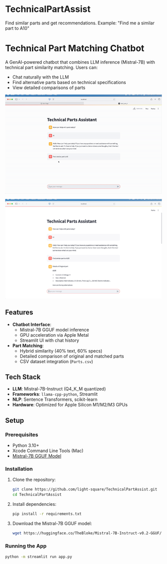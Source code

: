 # TechnicalPartAssist
Find similar parts and get recommendations. Example: "Find me a similar part to A10"
# Technical Part Matching Chatbot

A GenAI-powered chatbot that combines LLM inference (Mistral-7B) with technical part similarity matching. Users can:
- Chat naturally with the LLM
- Find alternative parts based on technical specifications
- View detailed comparisons of parts

[![Demo GIF](demo.gif)](https://drive.google.com/file/d/128LQeDj_GK95Oig3s2ou1MINGYuJLwi9/view?usp=share_link)

![Screenshot](/Technical%20Parts%20Assitant.png)

## Features
- **Chatbot Interface**:
  - Mistral-7B GGUF model inference
  - GPU acceleration via Apple Metal
  - Streamlit UI with chat history
- **Part Matching**:
  - Hybrid similarity (40% text, 60% specs)
  - Detailed comparison of original and matched parts
  - CSV dataset integration (`Parts.csv`)

## Tech Stack
- **LLM**: Mistral-7B-Instruct (Q4_K_M quantized)
- **Frameworks**: `llama-cpp-python`, Streamlit
- **NLP**: Sentence Transformers, scikit-learn
- **Hardware**: Optimized for Apple Silicon M1/M2/M3 GPUs

## Setup

### Prerequisites
- Python 3.10+
- Xcode Command Line Tools (Mac)
- [Mistral-7B GGUF Model](https://huggingface.co/TheBloke/Mistral-7B-Instruct-v0.2-GGUF)

### Installation
1. Clone the repository:
   ```bash
   git clone https://github.com/light-square/TechnicalPartAssist.git
   cd TechnicalPartAssist

2. Install dependencies:
   ```bash
   pip install -r requirements.txt

3. Download the Mistral-7B GGUF model:
   ```bash
   wget https://huggingface.co/TheBloke/Mistral-7B-Instruct-v0.2-GGUF/resolve/main/mistral-7b-instruct-v0.2.Q4_K_M.gguf -O model/mistral-7b.Q4_K_M.gguf

### Running the App
```bash
python -m streamlit run app.py